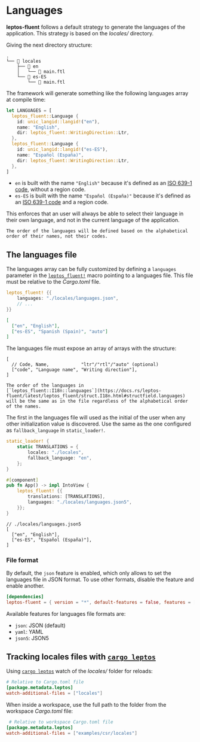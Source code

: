 # Languages

**leptos-fluent** follows a default strategy to generate the languages
of the application. This strategy is based on the _locales/_ directory.

Giving the next directory structure:

```plaintext
.
└── 📁 locales
    ├── 📁 en
    │   └── 📄 main.ftl
    └── 📁 es-ES
        └── 📄 main.ftl
```

The framework will generate something like the following languages array at
compile time:

```rust
let LANGUAGES = [
  leptos_fluent::Language {
    id: unic_langid::langid!("en"),
    name: "English",
    dir: leptos_fluent::WritingDirection::Ltr,
  },
  leptos_fluent::Language {
    id: unic_langid::langid!("es-ES"),
    name: "Español (España)",
    dir: leptos_fluent::WritingDirection::Ltr,
  },
]
```

- `en` is built with the name `"English"` because it's defined as an
  [ISO 639-1 code], without a region code.
- `es-ES` is built with the name `"Español (España)"` because it's defined
  as an [ISO 639-1 code] and a region code.

This enforces that an user will always be able to select their language in
their own language, and not in the current language of the application.

```admonish abstract title='Order'
The order of the languages will be defined based on the alphabetical
order of their names, not their codes.
```

## The languages file

The languages array can be fully customized by defining a `languages` parameter
in the [`leptos_fluent!`] macro pointing to a languages file. This file must
be relative to the _Cargo.toml_ file.

```rust
leptos_fluent! {{
    languages: "./locales/languages.json",
    // ...
}}
```

```json
[
  ["en", "English"],
  ["es-ES", "Spanish (Spain)", "auto"]
]
```

The languages file must expose an array of arrays with the structure:

```json5
[
  // Code, Name,            "ltr"/"rtl"/"auto" (optional)
  ["code", "Language name", "Writing direction"],
]
```

```admonish abstract title='Order'
The order of the languages in
[`leptos_fluent::I18n::languages`](https://docs.rs/leptos-fluent/latest/leptos_fluent/struct.I18n.html#structfield.languages)
will be the same as in the file regardless of the alphabetical order
of the names.
```

The first in the languages file will used as the initial of the user when any
other initialization value is discovered. Use the same as the one configured
as `fallback_language` in `static_loader!`.

```rust
static_loader! {
    static TRANSLATIONS = {
        locales: "./locales",
        fallback_language: "en",
    };
}

#[component]
pub fn App() -> impl IntoView {
    leptos_fluent! {{
        translations: [TRANSLATIONS],
        languages: "./locales/languages.json5",
    }};
}
```

```json5
// ./locales/languages.json5
[
  ["en", "English"],
  ["es-ES", "Español (España)"],
]
```

### File format

By default, the `json` feature is enabled, which only allows to set the
languages file in JSON format. To use other formats, disable the feature
and enable another.

```toml
[dependencies]
leptos-fluent = { version = "*", default-features = false, features = ["json5"] }
```

Available features for languages file formats are:

- `json`: JSON (default)
- `yaml`: YAML
- `json5`: JSON5

## Tracking locales files with [`cargo leptos`]

Using [`cargo leptos`] watch of the _locales/_ folder for reloads:

```toml
# Relative to Cargo.toml file
[package.metadata.leptos]
watch-additional-files = ["locales"]
```

When inside a workspace, use the full path to the folder from the
workspace _Cargo.toml_ file:

```toml
 # Relative to workspace Cargo.toml file
[package.metadata.leptos]
watch-additional-files = ["examples/csr/locales"]
```

[ISO 639-1 code]: https://en.wikipedia.org/wiki/ISO_639-1
[`cargo leptos`]: https://github.com/leptos-rs/cargo-leptos
[`leptos_fluent!`]: https://mondeja.github.io/leptos-fluent/leptos_fluent.html
